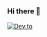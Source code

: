 ### Hi there 👋

[![Dev.to](https://github-readme-stats.vercel.app/api/pin/?username=tavodevcode&repo=dev.to)](https://github.com/thepracticaldev/dev.to)


<!--
**tavodevcode/tavodevcode** is a ✨ _special_ ✨ repository because its `README.md` (this file) appears on your GitHub profile.

Here are some ideas to get you started:

- 🔭 I’m currently working on ...
- 🌱 I’m currently learning ...
- 👯 I’m looking to collaborate on ...
- 🤔 I’m looking for help with ...
- 💬 Ask me about ...
- 📫 How to reach me: ...
- 😄 Pronouns: ...
- ⚡ Fun fact: ...
-->
